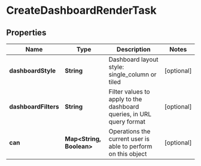 
# CreateDashboardRenderTask

## Properties
Name | Type | Description | Notes
------------ | ------------- | ------------- | -------------
**dashboardStyle** | **String** | Dashboard layout style: single_column or tiled |  [optional]
**dashboardFilters** | **String** | Filter values to apply to the dashboard queries, in URL query format |  [optional]
**can** | **Map&lt;String, Boolean&gt;** | Operations the current user is able to perform on this object |  [optional]



